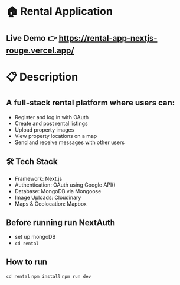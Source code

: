 # 🏠 Rental Application

## Live Demo 👉 https://rental-app-nextjs-rouge.vercel.app/

# 📋 Description

## A full-stack rental platform where users can:
- Register and log in with OAuth
- Create and post rental listings
- Upload property images
- View property locations on a map
- Send and receive messages with other users

## 🛠 Tech Stack
- Framework: Next.js
- Authentication: OAuth using Google API()
- Database: MongoDB via Mongoose
- Image Uploads: Cloudinary
- Maps & Geolocation: Mapbox

## Before running run NextAuth
- set up mongoDB 
- ``` cd rental ```

## How to run 
```cd rental```
```npm install```
``` npm run dev ```
